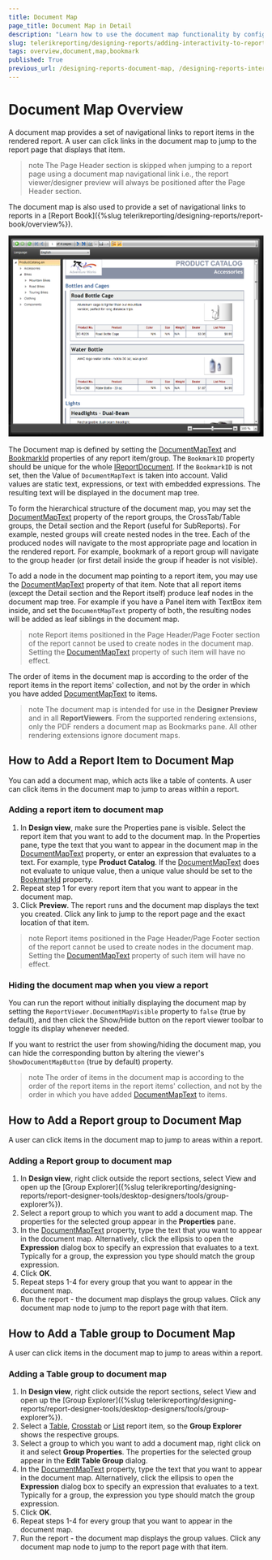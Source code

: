 ```yaml
---
title: Document Map
page_title: Document Map in Detail
description: "Learn how to use the document map functionality by configuring the DocumentMapText and BookmarkId properties of the report items."
slug: telerikreporting/designing-reports/adding-interactivity-to-reports/document-map/overview
tags: overview,document,map,bookmark 
published: True
previous_url: /designing-reports-document-map, /designing-reports-interactivity-how-to-add-document-map
---
```


# Document Map Overview

A document map provides a set of navigational links to report items in the rendered report. A user can click links in the document map to jump to the report page that displays that item.

>note The Page Header section is skipped when jumping to a report page using a document map navigational link i.e., the report viewer/designer preview will always be positioned after the Page Header section.

The document map is also used to provide a set of navigational links to reports in a [Report Book]({%slug telerikreporting/designing-reports/report-book/overview%}).

![An image displaying the document map in a Report Viewer](images/SilverlightViewer1.png)

The Document map is defined by setting the [DocumentMapText](/api/Telerik.Reporting.ReportItemBase#Telerik_Reporting_ReportItemBase_DocumentMapText) and [BookmarkId](/api/Telerik.Reporting.ReportItemBase#Telerik_Reporting_ReportItemBase_BookmarkId) properties of any report item/group. The `BookmarkID` property should be unique for the whole [IReportDocument](/api/Telerik.Reporting.IReportDocument). If the `BookmarkID` is not set, then the Value of `DocumentMapText` is taken into account. Valid values are static text, expressions, or text with embedded expressions. The resulting text will be displayed in the document map tree.

To form the hierarchical structure of the document map, you may set the [DocumentMapText](/api/Telerik.Reporting.ReportItemBase#Telerik_Reporting_ReportItemBase_DocumentMapText) property of the report groups, the CrossTab/Table groups, the Detail section and the Report (useful for SubReports). For example, nested groups will create nested nodes in the tree. Each of the produced nodes will navigate to the most appropriate page and location in the rendered report. For example, bookmark of a report group will navigate to the group header (or first detail inside the group if header is not visible).

To add a node in the document map pointing to a report item, you may use the [DocumentMapText](/api/Telerik.Reporting.ReportItemBase#Telerik_Reporting_ReportItemBase_DocumentMapText) property of that item. Note that all report items (except the Detail section and the Report itself) produce leaf nodes in the document map tree. For example if you have a Panel item with TextBox item inside, and set the `DocumentMapText` property of both, the resulting nodes will be added as leaf siblings in the document map.

>note Report items positioned in the Page Header/Page Footer section of the report cannot be used to create nodes in the document map. Setting the [DocumentMapText](/api/Telerik.Reporting.ReportItemBase#Telerik_Reporting_ReportItemBase_DocumentMapText) property of such item will have no effect.

The order of items in the document map is according to the order of the report items in the report items' collection, and not by the order in which you have added [DocumentMapText](/api/Telerik.Reporting.ReportItemBase#Telerik_Reporting_ReportItemBase_DocumentMapText) to items.

>note The document map is intended for use in the __Designer Preview__ and in all __ReportViewers__. From the supported rendering extensions, only the PDF renders a document map as Bookmarks pane. All other rendering extensions ignore document maps.

## How to Add a Report Item to Document Map

You can add a document map, which acts like a table of contents. A user can click items in the document map to jump to areas within a report.

### Adding a report item to document map

1. In __Design view__, make sure the Properties pane is visible. Select the report item that you want to add to the document map. In the Properties pane, type the text that you want to appear in the document map in the [DocumentMapText](/api/Telerik.Reporting.ReportItemBase#Telerik_Reporting_ReportItemBase_DocumentMapText) property, or enter an expression that evaluates to a text. For example, type __Product Catalog__. If the [DocumentMapText](/api/Telerik.Reporting.ReportItemBase#Telerik_Reporting_ReportItemBase_DocumentMapText) does not evaluate to unique value, then a unique value should be set to the [BookmarkId](/api/Telerik.Reporting.ReportItemBase#Telerik_Reporting_ReportItemBase_BookmarkId) property.
1. Repeat step 1 for every report item that you want to appear in the document map.
1. Click __Preview__. The report runs and the document map displays the text you created. Click any link to jump to the report page and the exact location of that item.

>note Report items positioned in the Page Header/Page Footer section of the report cannot be used to create nodes in the document map. Setting the [DocumentMapText](/api/Telerik.Reporting.ReportItemBase#Telerik_Reporting_ReportItemBase_DocumentMapText) property of such item will have no effect.

### Hiding the document map when you view a report

You can run the report without initially displaying the document map by setting the `ReportViewer.DocumentMapVisible` property to `false` (true by default), and then click the Show/Hide button on the report viewer toolbar to toggle its display whenever needed.

If you want to restrict the user from showing/hiding the document map, you can hide the corresponding button by altering the viewer's `ShowDocumentMapButton` (true by default) property.

>note The order of items in the document map is according to the order of the report items in the report items' collection, and not by the order in which you have added [DocumentMapText](/api/Telerik.Reporting.ReportItemBase#Telerik_Reporting_ReportItemBase_DocumentMapText) to items.

## How to Add a Report group to Document Map

A user can click items in the document map to jump to areas within a report.

### Adding a Report group to document map

1. In __Design view__, right click outside the report sections, select View and open up the [Group Explorer]({%slug telerikreporting/designing-reports/report-designer-tools/desktop-designers/tools/group-explorer%}).
1. Select a report group to which you want to add a document map. The properties for the selected group appear in the __Properties__ pane.
1. In the [DocumentMapText](/api/Telerik.Reporting.Group#Telerik_Reporting_Group_DocumentMapText) property, type the text that you want to appear in the document map. Alternatively, click the ellipsis to open the __Expression__ dialog box to specify an expression that evaluates to a text. Typically for a group, the expression you type should match the group expression.
1. Click __OK__.
1. Repeat steps 1-4 for every group that you want to appear in the document map.
1. Run the report - the document map displays the group values. Click any document map node to jump to the report page with that item.

## How to Add a Table group to Document Map

A user can click items in the document map to jump to areas within a report.

### Adding a Table group to document map

1. In __Design view__, right click outside the report sections, select View and open up the [Group Explorer]({%slug telerikreporting/designing-reports/report-designer-tools/desktop-designers/tools/group-explorer%}).
1. Select a [Table](/api/Telerik.Reporting.Table), [Crosstab](/api/Telerik.Reporting.Crosstab) or [List](/api/Telerik.Reporting.List) report item, so the __Group Explorer__ shows the respective groups.
1. Select a group to which you want to add a document map, right click on it and select __Group Properties__. The properties for the selected group appear in the __Edit Table Group__ dialog.
1. In the [DocumentMapText](/api/Telerik.Reporting.TableGroup#Telerik_Reporting_TableGroup_DocumentMapText) property, type the text that you want to appear in the document map. Alternatively, click the ellipsis to open the __Expression__ dialog box to specify an expression that evaluates to a text. Typically for a group, the expression you type should match the group expression.
1. Click __OK__.
1. Repeat steps 1-4 for every group that you want to appear in the document map.
1. Run the report - the document map displays the group values. Click any document map node to jump to the report page with that item.
